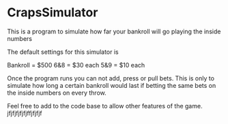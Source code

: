# CrapsSimulator
This is a program to simulate how far your bankroll will go playing the inside numbers

The default settings for this simulator is 

Bankroll = $500
6&8 = $30 each
5&9 = $10 each 

Once the program runs you can not add, press or pull bets. This is only to simulate how long a certain bankroll would last if
betting the same bets on the inside numbers on every throw. 

Feel free to add to the code base to allow other features of the game.
jfjfjfjfjfjffjfjfjf
